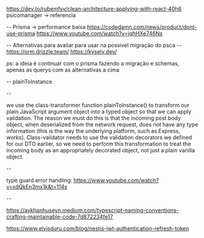 https://dev.to/rubemfsv/clean-architecture-applying-with-react-40h6
psicomanager -> referencia

--
Prisma -> performance baixa
https://codedamn.com/news/product/dont-use-prisma
https://www.youtube.com/watch?v=jqhHXe746Ns

-- Alternativas para avaliar para usar na possivel migração do psca --
https://orm.drizzle.team/
https://kysely.dev/

ps: a ideia é continuar com o prisma fazendo a migração e schemas, apenas as querys com as alternativas a cima

--
plainToInstance

--

we use the class-transformer function plainToInstance() to transform our plain JavaScript argument object into a typed object so that we can apply validation. The reason we must do this is that the incoming post body object, when deserialized from the network request, does not have any type information (this is the way the underlying platform, such as Express, works). Class-validator needs to use the validation decorators we defined for our DTO earlier, so we need to perform this transformation to treat the incoming body as an appropriately decorated object, not just a plain vanilla object.

--

type guard error handling: https://www.youtube.com/watch?v=xdQkEn3mx1k&t=114s

--

https://aykhanhuseyn.medium.com/typescript-naming-conventions-crafting-maintainable-code-7d872234fe17

https://www.elvisduru.com/blog/nestjs-jwt-authentication-refresh-token
